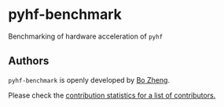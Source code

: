# pyhf-benchmark

Benchmarking of hardware acceleration of `pyhf`

## Authors

`pyhf-benchmark` is openly developed by [Bo Zheng](https://iris-hep.org/fellows/BoZheng.html).

Please check the [contribution statistics for a list of contributors.](https://github.com/scikit-hep/pyhf/graphs/contributors)
